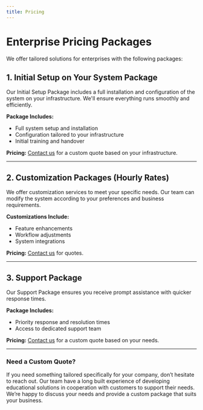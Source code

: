 ```yaml
---
title: Pricing
---
```


# Enterprise Pricing Packages

We offer tailored solutions for enterprises with the following packages:

## 1. Initial Setup on Your System Package

Our Initial Setup Package includes a full installation and configuration of the system on your infrastructure. We'll ensure everything runs smoothly and efficiently.

**Package Includes:**
- Full system setup and installation
- Configuration tailored to your infrastructure
- Initial training and handover

**Pricing:** [Contact us](/contact-us) for a custom quote based on your infrastructure.

---

## 2. Customization Packages (Hourly Rates)

We offer customization services to meet your specific needs. Our team can modify the system according to your preferences and business requirements.

**Customizations Include:**
- Feature enhancements
- Workflow adjustments
- System integrations

**Pricing:** [Contact us](/contact-us) for quotes.

---

## 3. Support Package

Our Support Package ensures you receive prompt assistance with quicker response times.

**Package Includes:**
- Priority response and resolution times
- Access to dedicated support team

**Pricing:** [Contact us](/contact-us) for a custom quote based on your needs.

---

### Need a Custom Quote?
If you need something tailored specifically for your company, don’t hesitate to reach out. Our team have a long built experience of developing educational solutions in cooperation with customers to support their needs. We’re happy to discuss your needs and provide a custom package that suits your business.